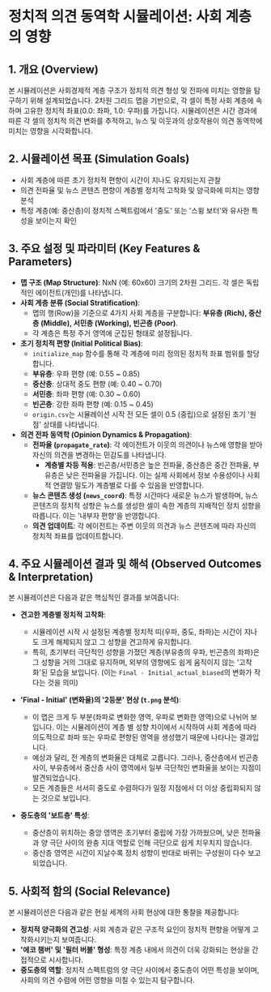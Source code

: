 # 정치적 의견 동역학 시뮬레이션: 사회 계층의 영향

## 1. 개요 (Overview)

본 시뮬레이션은 사회경제적 계층 구조가 정치적 의견 형성 및 전파에 미치는 영향을 탐구하기 위해 설계되었습니다. 2차원 그리드 맵을 기반으로, 각 셀이 특정 사회 계층에 속하며 고유한 정치적 좌표(0.0: 좌파, 1.0: 우파)를 가집니다. 시뮬레이션은 시간 경과에 따른 각 셀의 정치적 의견 변화를 추적하고, 뉴스 및 이웃과의 상호작용이 의견 동역학에 미치는 영향을 시각화합니다.

## 2. 시뮬레이션 목표 (Simulation Goals)

* 사회 계층에 따른 초기 정치적 편향이 시간이 지나도 유지되는지 관찰
* 의견 전파율 및 뉴스 콘텐츠 편향이 계층별 정치적 고착화 및 양극화에 미치는 영향 분석
* 특정 계층(예: 중산층)이 정치적 스펙트럼에서 '중도' 또는 '스윙 보터'와 유사한 특성을 보이는지 확인

## 3. 주요 설정 및 파라미터 (Key Features & Parameters)

* **맵 구조 (Map Structure)**: NxN (예: 60x60) 크기의 2차원 그리드. 각 셀은 독립적인 에이전트(개인)를 나타냅니다.
* **사회 계층 분류 (Social Stratification)**:
    * 맵의 행(Row)을 기준으로 4가지 사회 계층을 구분합니다: **부유층 (Rich), 중산층 (Middle), 서민층 (Working), 빈곤층 (Poor)**.
    * 각 계층은 특정 주거 영역에 군집된 형태로 설정됩니다.
* **초기 정치적 편향 (Initial Political Bias)**:
    * `initialize_map` 함수를 통해 각 계층에 미리 정의된 정치적 좌표 범위를 할당합니다.
    * **부유층**: 우파 편향 (예: 0.55 ~ 0.85)
    * **중산층**: 상대적 중도 편향 (예: 0.40 ~ 0.70)
    * **서민층**: 좌파 편향 (예: 0.30 ~ 0.60)
    * **빈곤층**: 강한 좌파 편향 (예: 0.15 ~ 0.45)
    * `origin.csv`는 시뮬레이션 시작 전 모든 셀이 0.5 (중립)으로 설정된 초기 '원점' 상태를 나타냅니다.
* **의견 전파 동역학 (Opinion Dynamics & Propagation)**:
    * **전파율 (`propagate_rate`)**: 각 에이전트가 이웃의 의견이나 뉴스에 영향을 받아 자신의 의견을 변경하는 민감도를 나타냅니다.
        * **계층별 차등 적용**: 빈곤층/서민층은 높은 전파율, 중산층은 중간 전파율, 부유층은 낮은 전파율을 가집니다. 이는 실제 사회에서 정보 수용성이나 사회적 연결망 밀도가 계층별로 다를 수 있음을 반영합니다.
    * **뉴스 콘텐츠 생성 (`news_coord`)**: 특정 시간마다 새로운 뉴스가 발생하며, 뉴스 콘텐츠의 정치적 성향은 뉴스를 생성한 셀이 속한 계층의 지배적인 정치 성향을 따릅니다. 이는 '내부자 편향'을 반영합니다.
    * **의견 업데이트**: 각 에이전트는 주변 이웃의 의견과 뉴스 콘텐츠에 따라 자신의 정치적 좌표를 업데이트합니다.

## 4. 주요 시뮬레이션 결과 및 해석 (Observed Outcomes & Interpretation)

본 시뮬레이션은 다음과 같은 핵심적인 결과를 보여줍니다:

* **견고한 계층별 정치적 고착화**:
    * 시뮬레이션 시작 시 설정된 계층별 정치적 띠(우파, 중도, 좌파)는 시간이 지나도 크게 해체되지 않고 그 성향을 견고하게 유지합니다.
    * 특히, 초기부터 극단적인 성향을 가졌던 계층(부유층의 우파, 빈곤층의 좌파)은 그 성향을 거의 그대로 유지하며, 외부의 영향에도 쉽게 움직이지 않는 '고착화'된 모습을 보입니다. (이는 `Final - Initial_actual_biased`의 변화가 작다는 것을 의미)

* **'Final - Initial' (변화율)의 '2등분' 현상 (`t.png` 분석)**:
    * 이 맵은 크게 두 부분(좌파로 변화한 영역, 우파로 변화한 영역)으로 나뉘어 보입니다. 이는 시뮬레이션이 계층 별 성향 차이에서 시작하여 사회 계층에 따라 의도적으로 좌파 또는 우파로 편향된 영역을 생성했기 때문에 나타나는 결과입니다.
    * 예상과 달리, 전 계층의 변화율은 대체로 고릅니다. 그러나, 중산층에서 빈곤층 사이, 부유층에서 중산층 사이 영역에서 일부 극단적인 변화율을 보이는 지점이 발견되었습니다.
    * 모든 계층들은 서서히 중도로 수렴하다가 일정 지점에서 더 이상 중립화되지 않는 것으로 보입니다.

* **중도층의 '보트층' 특성**:
    * 중산층이 위치하는 중앙 영역은 초기부터 중립에 가장 가까웠으며, 낮은 전파율과 양 극단 사이의 완충 지대 역할로 인해 극단으로 쉽게 치우치지 않습니다.
    * 중산층 영역은 시간이 지날수록 정치 성향이 반대로 바뀌는 구성원이 다수 보고되었습니다.

## 5. 사회적 함의 (Social Relevance)

본 시뮬레이션은 다음과 같은 현실 세계의 사회 현상에 대한 통찰을 제공합니다:

* **정치적 양극화의 견고성**: 사회 계층과 같은 구조적 요인이 정치적 편향을 어떻게 고착화시키는지 보여줍니다.
* **'에코 챔버' 및 '필터 버블' 형성**: 특정 계층 내에서 의견이 더욱 강화되는 현상을 간접적으로 시사합니다.
* **중도층의 역할**: 정치적 스펙트럼의 양 극단 사이에서 중도층이 어떤 특성을 보이며, 사회의 의견 수렴에 어떤 영향을 미칠 수 있는지 탐구합니다.
